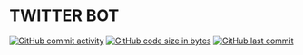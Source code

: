<h1>TWITTER BOT</h1>

[![GitHub commit activity](https://img.shields.io/github/commit-activity/y/antcrn/twitter_bot/.svg?logo=github&style=social)](https://github.com/antcrn/twitter_bot) [![GitHub code size in bytes](https://img.shields.io/github/languages/code-size/antcrn/twitter_bot.svg?logo=git&style=social&logoColor=teal)](https://github.com/antcrn/) [![GitHub last commit](https://img.shields.io/github/last-commit/antcrn/twitter_bot.svg?logo=github&style=social)](https://github.com/antcrn/)
